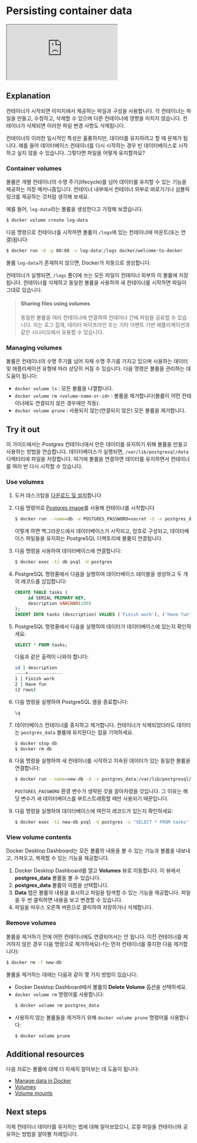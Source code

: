 # Persisting container data

<div class="youtube-video">
   <iframe 
    src="https://www.youtube.com/embed/10_2BjqB_Ls?rel=0&modestbranding=1&playsinline=1" 
    allow="accelerometer; clipboard-write; encrypted-media; gyroscope; picture-in-picture" 
    allowfullscreen
    loading="lazy"
    title="Persisting container data"
    referrerpolicy="strict-origin-when-cross-origin"
   >
  </iframe>
</div>

## Explanation

컨테이너가 시작되면 이미지에서 제공하는 파일과 구성을 사용합니다. 각 컨테이너는 파일을 만들고, 수정하고, 삭제할 수 있으며 다른 컨테이너에 영향을 미치지 않습니다. 컨테이너가 삭제되면 이러한 파일 변경 사항도 삭제됩니다.

컨테이너의 이러한 일시적인 특성은 훌륭하지만, 데이터를 유지하려고 할 때 문제가 됩니다. 예를 들어 데이터베이스 컨테이너를 다시 시작하는 경우 빈 데이터베이스로 시작하고 싶지 않을 수 있습니다. 그렇다면 파일을 어떻게 유지할까요?

### Container volumes

볼륨은 개별 컨테이너의 수명 주기(lifecycle)를 넘어 데이터를 유지할 수 있는 기능을 제공하는 저장 메커니즘입니다. 컨테이너 내부에서 컨테이너 외부로 바로가기나 심볼릭 링크를 제공하는 것처럼 생각해 보세요.

예를 들어, `log-data`라는 볼륨을 생성한다고 가정해 보겠습니다.

```bash
$ docker volume create log-data
```

다음 명령으로 컨테이너를 시작하면 볼륨이 `/logs`에 있는 컨테이너에 마운트(또는 연결)됩니다:

```bash
$ docker run -d -p 80:80 -v log-data:/logs docker/welcome-to-docker
```

볼륨 `log-data`가 존재하지 않으면, Docker가 자동으로 생성합니다.

컨테이너가 실행되면, `/logs` 폴더에 쓰는 모든 파일이 컨테이너 외부의 이 볼륨에 저장됩니다. 컨테이너를 삭제하고 동일한 볼륨을 사용하여 새 컨테이너를 시작하면 파일이 그대로 있습니다.

> #### Sharing files using volumes
>
> 동일한 볼륨을 여러 컨테이너에 연결하여 컨테이너 간에 파일을 공유할 수 있습니다. 이는 로그 집계, 데이터 파이프라인 또는 기타 이벤트 기반 애플리케이션과 같은 시나리오에서 유용할 수 있습니다.

### Managing volumes

볼륨은 컨테이너의 수명 주기를 넘어 자체 수명 주기를 가지고 있으며 사용하는 데이터 및 애플리케이션 유형에 따라 상당히 커질 수 있습니다. 다음 명령은 볼륨을 관리하는 데 도움이 됩니다:

- `docker volume ls` : 모든 볼륨을 나열합니다.
- `docker volume rm <volume-name-or-id>` : 볼륨을 제거합니다(볼륨이 어떤 컨테이너에도 연결되지 않은 경우에만 작동).
- `docker volume prune` : 사용되지 않는(연결되지 않은) 모든 볼륨을 제거합니다.

## Try it out

이 가이드에서는 Postgres 컨테이너에서 만든 데이터를 유지하기 위해 볼륨을 만들고 사용하는 방법을 연습합니다. 데이터베이스가 실행되면, `/var/lib/postgresql/data` 디렉터리에 파일을 저장합니다. 여기에 볼륨을 연결하면 데이터를 유지하면서 컨테이너를 여러 번 다시 시작할 수 있습니다.

### Use volumes

1. 도커 데스크탑을 [다운로드 및 설치](https://docs.docker.com/get-started/get-docker/)합니다
2. 다음 명령어로 [Postgres image](https://hub.docker.com/_/postgres?_gl=1*1vifytj*_gcl_au*MjczODgxODI4LjE3Mzg0NzA0NDI.*_ga*MjEyODM1MDY2OC4xNzIwMzEyNzQ5*_ga_XJWPQMJYHQ*MTc0MTMwNjY0NS45MS4xLjE3NDEzMDY2NDcuNTguMC4w)를 사용해 컨테이너를 시작합니다
   ```bash
   $ docker run --name=db -e POSTGRES_PASSWORD=secret -d -v postgres_data:/var/lib/postgresql/data postgres
   ```
   이렇게 하면 백그라운드에서 데이터베이스가 시작되고, 암호로 구성되고, 데이터베이스 파일들을 유지하는 PostgreSQL 디렉토리에 볼륨이 연결됩니다.
3. 다음 명령을 사용하여 데이터베이스에 연결합니다:
   ```bash
   $ docker exec -ti db psql -U postgres
   ```
4. PostgreSQL 명령줄에서 다음을 실행하여 데이터베이스 테이블을 생성하고 두 개의 레코드를 삽입합니다:

   ```sql
   CREATE TABLE tasks (
        id SERIAL PRIMARY KEY,
        description VARCHAR(100)
   );
   INSERT INTO tasks (description) VALUES ('Finish work'), ('Have fun');
   ```

5. PostgreSQL 명령줄에서 다음을 실행하여 데이터가 데이터베이스에 있는지 확인하세요:

   ```sql
   SELECT * FROM tasks;
   ```

   다음과 같은 출력이 나와야 합니다:

   ```bash
   id | description
   ----+-------------
   1 | Finish work
   2 | Have fun
   (2 rows)
   ```

6. 다음 명령을 실행하여 PostgreSQL 셸을 종료합니다:

   ```bash
   \q
   ```

7. 데이터베이스 컨테이너를 중지하고 제거합니다. 컨테이너가 삭제되었더라도 데이터는 `postgres_data` 볼륨에 유지된다는 점을 기억하세요.

   ```bash
   $ docker stop db
   $ docker rm db
   ```

8. 다음 명령을 실행하여 새 컨테이너를 시작하고 지속된 데이터가 있는 동일한 볼륨을 연결합니다:

   ```bash
   $ docker run --name=new-db -d -v postgres_data:/var/lib/postgresql/data postgres
   ```

   `POSTGRES_PASSWORD` 환경 변수가 생략된 것을 알아차렸을 것입니다. 그 이유는 해당 변수가 새 데이터베이스를 부트스트래핑할 때만 사용되기 때문입니다.

9. 다음 명령을 실행하여 데이터베이스에 여전히 레코드가 있는지 확인하세요:

   ```bash
   $ docker exec -ti new-db psql -U postgres -c "SELECT * FROM tasks"
   ```

### View volume contents

Docker Desktop Dashboard는 모든 볼륨의 내용을 볼 수 있는 기능과 볼륨을 내보내고, 가져오고, 복제할 수 있는 기능을 제공합니다.

1. Docker Desktop Dashboard를 열고 **Volumes** 뷰로 이동합니다. 이 뷰에서 **postgres_data** 볼륨을 볼 수 있습니다.
2. **postgres_data** 볼륨의 이름을 선택합니다.
3. **Data** 탭은 볼륨의 내용을 표시하고 파일을 탐색할 수 있는 기능을 제공합니다. 파일을 두 번 클릭하면 내용을 보고 변경할 수 있습니다.
4. 파일을 마우스 오른쪽 버튼으로 클릭하여 저장하거나 삭제합니다.

### Remove volumes

볼륨을 제거하기 전에 어떤 컨테이너에도 연결되어서는 안 됩니다. 이전 컨테이너를 제거하지 않은 경우 다음 명령으로 제거하세요(-f는 먼저 컨테이너를 중지한 다음 제거합니다):

```bash
$ docker rm -f new-db
```

볼륨을 제거하는 데에는 다음과 같이 몇 가지 방법이 있습니다:

- Docker Desktop Dashboard에서 볼륨의 **Delete Volume** 옵션을 선택하세요.
- `docker volume rm` 명령어를 사용합니다:
  ```bash
  $ docker volume rm postgres_data
  ```
- 사용하지 않는 볼륨들을 제거하기 위해 `docker volume prune` 명령어를 사용합니다:
  ```bash
  $ docker volume prune
  ```

## Additional resources

다음 자료는 볼륨에 대해 더 자세히 알아보는 데 도움이 됩니다:

- [Manage data in Docker](https://docs.docker.com/engine/storage)
- [Volumes](https://docs.docker.com/engine/storage/volumes)
- [Volume mounts](https://docs.docker.com/engine/containers/run/#volume-mounts)

## Next steps

이제 컨테이너 데이터를 유지하는 법에 대해 알아보았으니, 로컬 파일을 컨테이너와 공유하는 방법을 알아볼 차례입니다.

<button-component href="#/get-started/docker-concepts/running-containers/sharing-local-files" title="Sharing local files with containers" />